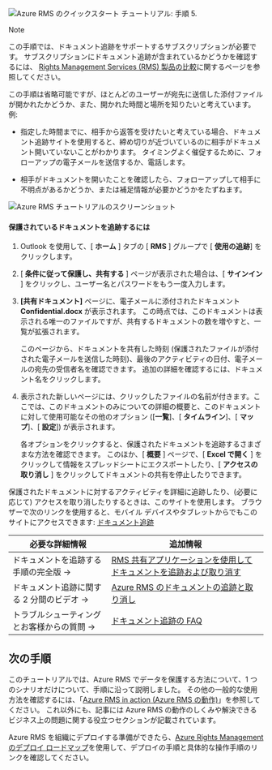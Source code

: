 ![Azure RMS のクイックスタート チュートリアル: 手順 5.](../media/AzRMS_QuickStartSteps5.PNG)

> [!NOTE]
> この手順では、ドキュメント追跡をサポートするサブスクリプションが必要です。 サブスクリプションにドキュメント追跡が含まれているかどうかを確認するには、 [Rights Management Services (RMS) 製品の比較](https://technet.microsoft.com/dn858608.aspx)に関するページを参照してください。

この手順は省略可能ですが、ほとんどのユーザーが宛先に送信した添付ファイルが開かれたかどうか、また、開かれた時間と場所を知りたいと考えています。 例:

-   指定した時間までに、相手から返答を受けたいと考えている場合、ドキュメント追跡サイトを使用すると、締め切りが近づいているのに相手がドキュメント開いていないことがわかります。 タイミングよく催促するために、フォローアップの電子メールを送信するか、電話します。

-   相手がドキュメントを開いたことを確認したら、フォローアップして相手に不明点があるかどうか、または補足情報が必要かどうかをたずねます。

![Azure RMS チュートリアルのスクリーンショット](../media/AzRMS_Tutorial_5_Screenshots.png)

#### 保護されているドキュメントを追跡するには

1.  Outlook を使用して、[ **ホーム** ] タブの [ **RMS** ] グループで [ **使用の追跡**] をクリックします。

2.  [ **条件に従って保護し、共有する** ] ページが表示された場合は、[ **サインイン** ] をクリックし、ユーザー名とパスワードをもう一度入力します。

3.  **[共有ドキュメント]** ページに、電子メールに添付されたドキュメント **Confidential.docx** が表示されます。 この時点では、このドキュメントは表示される唯一のファイルですが、共有するドキュメントの数を増やすと、一覧が拡張されます。

    このページから、ドキュメントを共有した時刻 (保護されたファイルが添付された電子メールを送信した時刻)、最後のアクティビティの日付、電子メールの宛先の受信者名を確認できます。 追加の詳細を確認するには、ドキュメント名をクリックします。

4.  表示された新しいページには、クリックしたファイルの名前が付きます。ここでは、このドキュメントのみについての詳細の概要と、このドキュメントに対して使用可能なその他のオプション ([**一覧**]、[ **タイムライン**]、[ **マップ**]、[ **設定**]) が表示されます。

    各オプションをクリックすると、保護されたドキュメントを追跡するさまざまな方法を確認できます。 このほか、[ **概要** ] ページで、[ **Excel で開く** ] をクリックして情報をスプレッドシートにエクスポートしたり、[ **アクセスの取り消し** ] をクリックしてドキュメントの共有を停止したりできます。

保護されたドキュメントに対するアクティビティを詳細に追跡したり、(必要に応じて) アクセスを取り消したりするときは、このサイトを使用します。 ブラウザーで次のリンクを使用すると、モバイル デバイスやタブレットからでもこのサイトにアクセスできます: [ドキュメント追跡](http://go.microsoft.com/fwlink/?LinkId=529562)

|必要な詳細情報|追加情報|
|--------------------------------|--------------------------|
|ドキュメントを追跡する手順の完全版   →|[RMS 共有アプリケーションを使用してドキュメントを追跡および取り消す](../rms-client/sharing-app-track-revoke.md)|
|ドキュメント追跡に関する 2 分間のビデオ   →|[Azure RMS のドキュメントの追跡と取り消し](http://channel9.msdn.com/Series/Information-Protection/Azure-RMS-Document-Tracking-and-Revocation)|
|トラブルシューティングとお客様からの質問   →|[ドキュメント追跡の FAQ](https://technet.microsoft.com/dn947488)|

## 次の手順
このチュートリアルでは、Azure RMS でデータを保護する方法について、1 つのシナリオだけについて、手順に沿って説明しました。 その他の一般的な使用方法を確認するには、「[Azure RMS in action (Azure RMS の動作)](../understand-explore/what-admins-users-see.md)」を参照してください。 これ以外にも、記事には Azure RMS の動作のしくみや解決できるビジネス上の問題に関する役立つセクションが記載されています。

Azure RMS を組織にデプロイする準備ができたら、[Azure Rights Management のデプロイ ロードマップ](../plan-design/deployment-roadmap.md)を使用して、デプロイの手順と具体的な操作手順のリンクを確認してください。



<!--HONumber=Apr16_HO3-->


